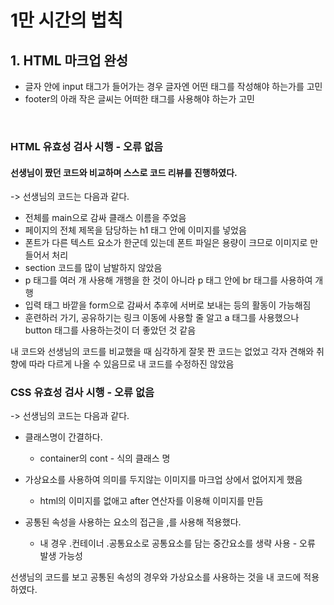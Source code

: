 # 1만 시간의 법칙

## 1. HTML 마크업 완성

- 글자 안에 input 태그가 들어가는 경우 글자엔 어떤 태그를 작성해야 하는가를 고민
- footer의 아래 작은 글씨는 어떠한 태그를 사용해야 하는가 고민

<br>

### HTML 유효성 검사 시행 - 오류 없음

#### **선생님이 짰던 코드와 비교하며 스스로 코드 리뷰를 진행하였다.**

-> 선생님의 코드는 다음과 같다.

- 전체를 main으로 감싸 클래스 이름을 주었음
- 페이지의 전체 제목을 담당하는 h1 태그 안에 이미지를 넣었음
- 폰트가 다른 텍스트 요소가 한군데 있는데 폰트 파일은 용량이 크므로 이미지로 만들어서 처리
- section 코드를 많이 남발하지 않았음
- p 태그를 여러 개 사용해 개행을 한 것이 아니라 p 태그 안에 br 태그를 사용하여 개행
- 입력 태그 바깥을 form으로 감싸서 추후에 서버로 보내는 등의 활동이 가능해짐
- 훈련하러 가기, 공유하기는 링크 이동에 사용할 줄 알고 a 태그를 사용했으나 button 태그를 사용하는것이 더 좋았던 것 같음

내 코드와 선생님의 코드를 비교했을 때 심각하게 잘못 짠 코드는 없었고 각자 견해와 취향에 따라 다르게 나올 수 있음므로 내 코드를 수정하진 않았음

### CSS 유효성 검사 시행 - 오류 없음

-> 선생님의 코드는 다음과 같다.

- 클래스명이 간결하다.
  - container의 cont - 식의 클래스 명
- 가상요소를 사용하여 의미를 두지않는 이미지를 마크업 상에서 없어지게 했음
  - html의 이미지를 없애고 after 연산자를 이용해 이미지를 만듬
- 공통된 속성을 사용하는 요소의 접근을 ,를 사용해 적용했다.

  - 내 경우 .컨테이너 .공통요소로 공통요소를 담는 중간요소를 생략 사용 - 오류 발생 가능성

선생님의 코드를 보고 공통된 속성의 경우와 가상요소를 사용하는 것을 내 코드에 적용하였다.
